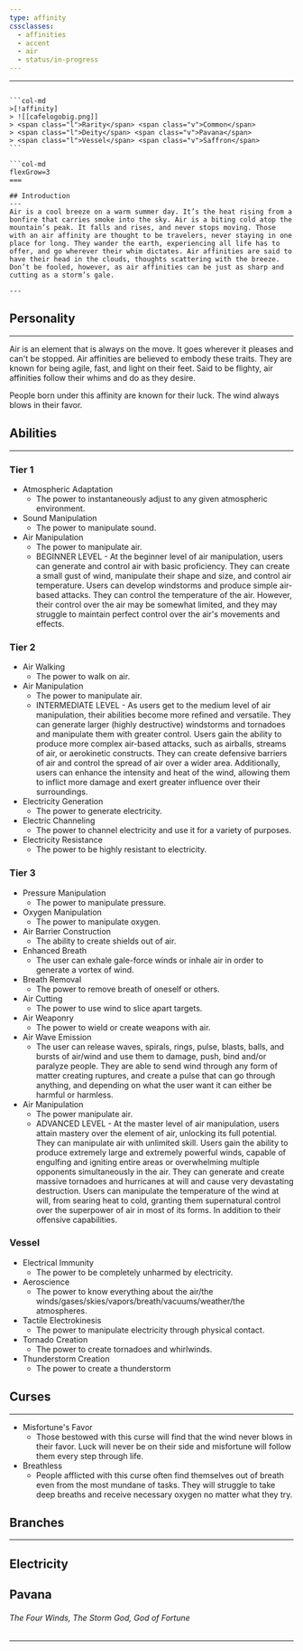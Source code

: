 ```yaml
---
type: affinity
cssclasses:
  - affinities
  - accent
  - air
  - status/in-progress
---
```


---

````col

```col-md
>[!affinity]
> ![[cafelogobig.png]]
> <span class="l">Rarity</span> <span class="v">Common</span> 
> <span class="l">Deity</span> <span class="v">Pavana</span>
> <span class="l">Vessel</span> <span class="v">Saffron</span>
```

```col-md
flexGrow=3
===

## Introduction
---
Air is a cool breeze on a warm summer day. It’s the heat rising from a bonfire that carries smoke into the sky. Air is a biting cold atop the mountain’s peak. It falls and rises, and never stops moving. Those with an air affinity are thought to be travelers, never staying in one place for long. They wander the earth, experiencing all life has to offer, and go wherever their whim dictates. Air affinities are said to have their head in the clouds, thoughts scattering with the breeze. Don’t be fooled, however, as air affinities can be just as sharp and cutting as a storm’s gale. 

---
````

## Personality
---
Air is an element that is always on the move. It goes wherever it pleases and can't be stopped. Air affinities are believed to embody these traits. They are known for being agile, fast, and light on their feet. Said to be flighty, air affinities follow their whims and do as they desire. 

People born under this affinity are known for their luck. The wind always blows in their favor. 

## Abilities 
---

### Tier 1
- Atmospheric Adaptation
	- The power to instantaneously adjust to any given atmospheric environment. 
- Sound Manipulation
	- The power to manipulate sound. 
- Air Manipulation
	- The power to manipulate air.
	-  BEGINNER LEVEL - At the beginner level of air manipulation, users can generate and control air with basic proficiency. They can create a small gust of wind, manipulate their shape and size, and control air temperature. Users can develop windstorms and produce simple air-based attacks. They can control the temperature of the air. However, their control over the air may be somewhat limited, and they may struggle to maintain perfect control over the air's movements and effects.  

### Tier 2
- Air Walking
	- The power to walk on air.
- Air Manipulation
	- The power to manipulate air.
	- INTERMEDIATE LEVEL - As users get to the medium level of air manipulation, their abilities become more refined and versatile. They can generate larger (highly destructive) windstorms and tornadoes and manipulate them with greater control. Users gain the ability to produce more complex air-based attacks, such as airballs, streams of air, or aerokinetic constructs. They can create defensive barriers of air and control the spread of air over a wider area. Additionally, users can enhance the intensity and heat of the wind, allowing them to inflict more damage and exert greater influence over their surroundings. 
- Electricity Generation
	- The power to generate electricity.
- Electric Channeling
	- The power to channel electricity and use it for a variety of purposes. 
- Electricity Resistance
	- The power to be highly resistant to electricity. 

### Tier 3
- Pressure Manipulation 
	- The power to manipulate pressure.
- Oxygen Manipulation
	- The power to manipulate oxygen.
- Air Barrier Construction
	- The ability to create shields out of air.
- Enhanced Breath
	-  The user can exhale gale-force winds or inhale air in order to generate a vortex of wind. 
- Breath Removal
	- The power to remove breath of oneself or others.
- Air Cutting
	- The power to use wind to slice apart targets. 
- Air Weaponry
	- The power to wield or create weapons with air. 
- Air Wave Emission
	- The user can release waves, spirals, rings, pulse, blasts, balls, and bursts of air/wind and use them to damage, push, bind and/or paralyze people. They are able to send wind through any form of matter creating ruptures, and create a pulse that can go through anything, and depending on what the user want it can either be harmful or harmless. 
- Air Manipulation
	- The power manipulate air.
	- ADVANCED LEVEL - At the master level of air manipulation, users attain mastery over the element of air, unlocking its full potential. They can manipulate air with unlimited skill. Users gain the ability to produce extremely large and extremely powerful winds, capable of engulfing and igniting entire areas or overwhelming multiple opponents simultaneously in the air. They can generate and create massive tornadoes and hurricanes at will and cause very devastating destruction. Users can manipulate the temperature of the wind at will, from searing heat to cold, granting them supernatural control over the superpower of air in most of its forms. In addition to their offensive capabilities. 

### Vessel
- Electrical Immunity
	- The power to be completely unharmed by electricity.
- Aeroscience
	- The power to know everything about the air/the winds/gases/skies/vapors/breath/vacuums/weather/the atmospheres. 
- Tactile Electrokinesis
	-  The power to manipulate electricity through physical contact.
- Tornado Creation
	- The power to create tornadoes and whirlwinds. 
- Thunderstorm Creation
	- The power to create a thunderstorm


## Curses
---
- Misfortune's Favor
	- Those bestowed with this curse will find that the wind never blows in their favor. Luck will never be on their side and misfortune will follow them every step through life.
- Breathless
	- People afflicted with this curse often find themselves out of breath even from the most mundane of tasks. They will struggle to take deep breaths and receive necessary oxygen no matter what they try.
## Branches
---
Electricity
- 
## Pavana
######  The Four Winds, The Storm God, God of Fortune
----
